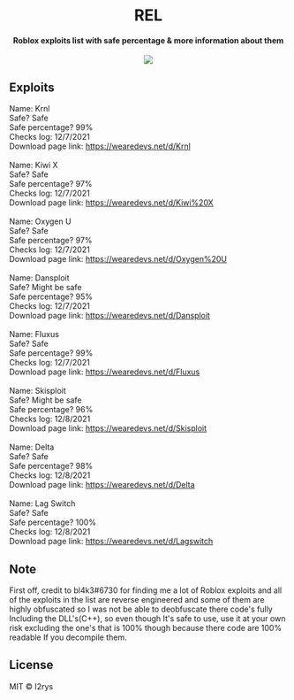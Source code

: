 <h1 align="center">REL</h1>
<h4 align="center">Roblox exploits list with safe percentage & more information about them</h4>
<p align="center">
	<a href="https://github.com/I2rys/REL/issues"><img src="https://img.shields.io/github/issues/I2rys/REL.svg"></img></a>
</p>


## Exploits
Name: Krnl<br>
Safe? Safe<br>
Safe percentage? 99%<br>
Checks log: 12/7/2021<br>
Download page link: https://wearedevs.net/d/Krnl<br>
<br>
Name: Kiwi X<br>
Safe? Safe<br>
Safe percentage? 97%<br>
Checks log: 12/7/2021<br>
Download page link: https://wearedevs.net/d/Kiwi%20X<br>
<br>
Name: Oxygen U<br>
Safe? Safe<br>
Safe percentage? 97%<br>
Checks log: 12/7/2021<br>
Download page link: https://wearedevs.net/d/Oxygen%20U<br>
<br>
Name: Dansploit<br>
Safe? Might be safe<br>
Safe percentage? 95%<br>
Checks log: 12/7/2021<br>
Download page link: https://wearedevs.net/d/Dansploit<br>
<br>
Name: Fluxus<br>
Safe? Safe<br>
Safe percentage? 99%<br>
Checks log: 12/7/2021<br>
Download page link: https://wearedevs.net/d/Fluxus<br>
<br>
Name: Skisploit<br>
Safe? Might be safe<br>
Safe percentage? 96%<br>
Checks log: 12/8/2021<br>
Download page link: https://wearedevs.net/d/Skisploit<br>
<br>
Name: Delta<br>
Safe? Safe<br>
Safe percentage? 98%<br>
Checks log: 12/8/2021<br>
Download page link: https://wearedevs.net/d/Delta<br>
<br>
Name: Lag Switch<br>
Safe? Safe<br>
Safe percentage? 100%<br>
Checks log: 12/8/2021<br>
Download page link: https://wearedevs.net/d/Lagswitch<br>

## Note
First off, credit to bl4k3#6730 for finding me a lot of Roblox exploits and all of the exploits in the list are reverse engineered and some of them are highly obfuscated so I was not be able to deobfuscate there code's fully Including the DLL's(C++), so even though It's safe to use, use it at your own risk excluding the one's that is 100% though because there code are 100% readable If you decompile them.

## License
MIT © I2rys

